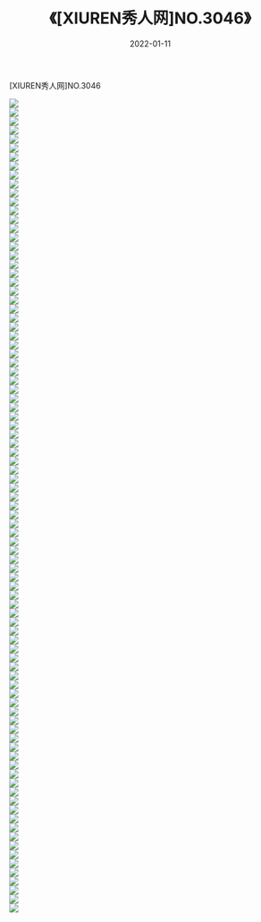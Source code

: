 ﻿---
layout: post
title:  《[XIUREN秀人网]NO.3046》
date:   2022-01-11
img: http://img.660000.xyz/Sharelink/秀人网/秀人网第04部分/[XIUREN秀人网]NO.3046/000.jpg
categories: [美女, 清纯, 唯美]
---

[XIUREN秀人网]NO.3046

 ![](http://img.660000.xyz/Sharelink/秀人网/秀人网第04部分/[XIUREN秀人网]NO.3046/001.jpg) <br>![](http://img.660000.xyz/Sharelink/秀人网/秀人网第04部分/[XIUREN秀人网]NO.3046/002.jpg) <br>![](http://img.660000.xyz/Sharelink/秀人网/秀人网第04部分/[XIUREN秀人网]NO.3046/003.jpg) <br>![](http://img.660000.xyz/Sharelink/秀人网/秀人网第04部分/[XIUREN秀人网]NO.3046/004.jpg) <br>![](http://img.660000.xyz/Sharelink/秀人网/秀人网第04部分/[XIUREN秀人网]NO.3046/005.jpg) <br>![](http://img.660000.xyz/Sharelink/秀人网/秀人网第04部分/[XIUREN秀人网]NO.3046/006.jpg) <br>![](http://img.660000.xyz/Sharelink/秀人网/秀人网第04部分/[XIUREN秀人网]NO.3046/007.jpg) <br>![](http://img.660000.xyz/Sharelink/秀人网/秀人网第04部分/[XIUREN秀人网]NO.3046/008.jpg) <br>![](http://img.660000.xyz/Sharelink/秀人网/秀人网第04部分/[XIUREN秀人网]NO.3046/009.jpg) <br>![](http://img.660000.xyz/Sharelink/秀人网/秀人网第04部分/[XIUREN秀人网]NO.3046/010.jpg) <br>![](http://img.660000.xyz/Sharelink/秀人网/秀人网第04部分/[XIUREN秀人网]NO.3046/011.jpg) <br>![](http://img.660000.xyz/Sharelink/秀人网/秀人网第04部分/[XIUREN秀人网]NO.3046/012.jpg) <br>![](http://img.660000.xyz/Sharelink/秀人网/秀人网第04部分/[XIUREN秀人网]NO.3046/013.jpg) <br>![](http://img.660000.xyz/Sharelink/秀人网/秀人网第04部分/[XIUREN秀人网]NO.3046/014.jpg) <br>![](http://img.660000.xyz/Sharelink/秀人网/秀人网第04部分/[XIUREN秀人网]NO.3046/015.jpg) <br>![](http://img.660000.xyz/Sharelink/秀人网/秀人网第04部分/[XIUREN秀人网]NO.3046/016.jpg) <br>![](http://img.660000.xyz/Sharelink/秀人网/秀人网第04部分/[XIUREN秀人网]NO.3046/017.jpg) <br>![](http://img.660000.xyz/Sharelink/秀人网/秀人网第04部分/[XIUREN秀人网]NO.3046/018.jpg) <br>![](http://img.660000.xyz/Sharelink/秀人网/秀人网第04部分/[XIUREN秀人网]NO.3046/019.jpg) <br>![](http://img.660000.xyz/Sharelink/秀人网/秀人网第04部分/[XIUREN秀人网]NO.3046/020.jpg) <br>![](http://img.660000.xyz/Sharelink/秀人网/秀人网第04部分/[XIUREN秀人网]NO.3046/021.jpg) <br>![](http://img.660000.xyz/Sharelink/秀人网/秀人网第04部分/[XIUREN秀人网]NO.3046/022.jpg) <br>![](http://img.660000.xyz/Sharelink/秀人网/秀人网第04部分/[XIUREN秀人网]NO.3046/023.jpg) <br>![](http://img.660000.xyz/Sharelink/秀人网/秀人网第04部分/[XIUREN秀人网]NO.3046/024.jpg) <br>![](http://img.660000.xyz/Sharelink/秀人网/秀人网第04部分/[XIUREN秀人网]NO.3046/025.jpg) <br>![](http://img.660000.xyz/Sharelink/秀人网/秀人网第04部分/[XIUREN秀人网]NO.3046/026.jpg) <br>![](http://img.660000.xyz/Sharelink/秀人网/秀人网第04部分/[XIUREN秀人网]NO.3046/027.jpg) <br>![](http://img.660000.xyz/Sharelink/秀人网/秀人网第04部分/[XIUREN秀人网]NO.3046/028.jpg) <br>![](http://img.660000.xyz/Sharelink/秀人网/秀人网第04部分/[XIUREN秀人网]NO.3046/029.jpg) <br>![](http://img.660000.xyz/Sharelink/秀人网/秀人网第04部分/[XIUREN秀人网]NO.3046/030.jpg) <br>![](http://img.660000.xyz/Sharelink/秀人网/秀人网第04部分/[XIUREN秀人网]NO.3046/031.jpg) <br>![](http://img.660000.xyz/Sharelink/秀人网/秀人网第04部分/[XIUREN秀人网]NO.3046/032.jpg) <br>![](http://img.660000.xyz/Sharelink/秀人网/秀人网第04部分/[XIUREN秀人网]NO.3046/033.jpg) <br>![](http://img.660000.xyz/Sharelink/秀人网/秀人网第04部分/[XIUREN秀人网]NO.3046/034.jpg) <br>![](http://img.660000.xyz/Sharelink/秀人网/秀人网第04部分/[XIUREN秀人网]NO.3046/035.jpg) <br>![](http://img.660000.xyz/Sharelink/秀人网/秀人网第04部分/[XIUREN秀人网]NO.3046/036.jpg) <br>![](http://img.660000.xyz/Sharelink/秀人网/秀人网第04部分/[XIUREN秀人网]NO.3046/037.jpg) <br>![](http://img.660000.xyz/Sharelink/秀人网/秀人网第04部分/[XIUREN秀人网]NO.3046/038.jpg) <br>![](http://img.660000.xyz/Sharelink/秀人网/秀人网第04部分/[XIUREN秀人网]NO.3046/039.jpg) <br>![](http://img.660000.xyz/Sharelink/秀人网/秀人网第04部分/[XIUREN秀人网]NO.3046/040.jpg) <br>![](http://img.660000.xyz/Sharelink/秀人网/秀人网第04部分/[XIUREN秀人网]NO.3046/041.jpg) <br>![](http://img.660000.xyz/Sharelink/秀人网/秀人网第04部分/[XIUREN秀人网]NO.3046/042.jpg) <br>![](http://img.660000.xyz/Sharelink/秀人网/秀人网第04部分/[XIUREN秀人网]NO.3046/043.jpg) <br>![](http://img.660000.xyz/Sharelink/秀人网/秀人网第04部分/[XIUREN秀人网]NO.3046/044.jpg) <br>![](http://img.660000.xyz/Sharelink/秀人网/秀人网第04部分/[XIUREN秀人网]NO.3046/045.jpg) <br>![](http://img.660000.xyz/Sharelink/秀人网/秀人网第04部分/[XIUREN秀人网]NO.3046/046.jpg) <br>![](http://img.660000.xyz/Sharelink/秀人网/秀人网第04部分/[XIUREN秀人网]NO.3046/047.jpg) <br>![](http://img.660000.xyz/Sharelink/秀人网/秀人网第04部分/[XIUREN秀人网]NO.3046/048.jpg) <br>![](http://img.660000.xyz/Sharelink/秀人网/秀人网第04部分/[XIUREN秀人网]NO.3046/049.jpg) <br>![](http://img.660000.xyz/Sharelink/秀人网/秀人网第04部分/[XIUREN秀人网]NO.3046/050.jpg) <br>![](http://img.660000.xyz/Sharelink/秀人网/秀人网第04部分/[XIUREN秀人网]NO.3046/051.jpg) <br>![](http://img.660000.xyz/Sharelink/秀人网/秀人网第04部分/[XIUREN秀人网]NO.3046/052.jpg) <br>![](http://img.660000.xyz/Sharelink/秀人网/秀人网第04部分/[XIUREN秀人网]NO.3046/053.jpg) <br>![](http://img.660000.xyz/Sharelink/秀人网/秀人网第04部分/[XIUREN秀人网]NO.3046/054.jpg) <br>![](http://img.660000.xyz/Sharelink/秀人网/秀人网第04部分/[XIUREN秀人网]NO.3046/055.jpg) <br>![](http://img.660000.xyz/Sharelink/秀人网/秀人网第04部分/[XIUREN秀人网]NO.3046/056.jpg) <br>![](http://img.660000.xyz/Sharelink/秀人网/秀人网第04部分/[XIUREN秀人网]NO.3046/057.jpg) <br>![](http://img.660000.xyz/Sharelink/秀人网/秀人网第04部分/[XIUREN秀人网]NO.3046/058.jpg) <br>![](http://img.660000.xyz/Sharelink/秀人网/秀人网第04部分/[XIUREN秀人网]NO.3046/059.jpg) <br>![](http://img.660000.xyz/Sharelink/秀人网/秀人网第04部分/[XIUREN秀人网]NO.3046/060.jpg) <br>![](http://img.660000.xyz/Sharelink/秀人网/秀人网第04部分/[XIUREN秀人网]NO.3046/061.jpg) <br>![](http://img.660000.xyz/Sharelink/秀人网/秀人网第04部分/[XIUREN秀人网]NO.3046/062.jpg) <br>![](http://img.660000.xyz/Sharelink/秀人网/秀人网第04部分/[XIUREN秀人网]NO.3046/063.jpg) <br>![](http://img.660000.xyz/Sharelink/秀人网/秀人网第04部分/[XIUREN秀人网]NO.3046/064.jpg) <br>![](http://img.660000.xyz/Sharelink/秀人网/秀人网第04部分/[XIUREN秀人网]NO.3046/065.jpg) <br>![](http://img.660000.xyz/Sharelink/秀人网/秀人网第04部分/[XIUREN秀人网]NO.3046/066.jpg) <br>![](http://img.660000.xyz/Sharelink/秀人网/秀人网第04部分/[XIUREN秀人网]NO.3046/067.jpg) <br>![](http://img.660000.xyz/Sharelink/秀人网/秀人网第04部分/[XIUREN秀人网]NO.3046/068.jpg) <br>![](http://img.660000.xyz/Sharelink/秀人网/秀人网第04部分/[XIUREN秀人网]NO.3046/069.jpg) <br>![](http://img.660000.xyz/Sharelink/秀人网/秀人网第04部分/[XIUREN秀人网]NO.3046/070.jpg) <br>![](http://img.660000.xyz/Sharelink/秀人网/秀人网第04部分/[XIUREN秀人网]NO.3046/071.jpg) <br>![](http://img.660000.xyz/Sharelink/秀人网/秀人网第04部分/[XIUREN秀人网]NO.3046/072.jpg) <br>![](http://img.660000.xyz/Sharelink/秀人网/秀人网第04部分/[XIUREN秀人网]NO.3046/073.jpg) <br>![](http://img.660000.xyz/Sharelink/秀人网/秀人网第04部分/[XIUREN秀人网]NO.3046/074.jpg) <br>![](http://img.660000.xyz/Sharelink/秀人网/秀人网第04部分/[XIUREN秀人网]NO.3046/075.jpg) <br>![](http://img.660000.xyz/Sharelink/秀人网/秀人网第04部分/[XIUREN秀人网]NO.3046/076.jpg) <br>![](http://img.660000.xyz/Sharelink/秀人网/秀人网第04部分/[XIUREN秀人网]NO.3046/077.jpg) <br>![](http://img.660000.xyz/Sharelink/秀人网/秀人网第04部分/[XIUREN秀人网]NO.3046/078.jpg) <br>![](http://img.660000.xyz/Sharelink/秀人网/秀人网第04部分/[XIUREN秀人网]NO.3046/079.jpg) <br>![](http://img.660000.xyz/Sharelink/秀人网/秀人网第04部分/[XIUREN秀人网]NO.3046/080.jpg) <br>![](http://img.660000.xyz/Sharelink/秀人网/秀人网第04部分/[XIUREN秀人网]NO.3046/081.jpg) <br>![](http://img.660000.xyz/Sharelink/秀人网/秀人网第04部分/[XIUREN秀人网]NO.3046/082.jpg) <br>![](http://img.660000.xyz/Sharelink/秀人网/秀人网第04部分/[XIUREN秀人网]NO.3046/083.jpg) <br>![](http://img.660000.xyz/Sharelink/秀人网/秀人网第04部分/[XIUREN秀人网]NO.3046/084.jpg) <br>![](http://img.660000.xyz/Sharelink/秀人网/秀人网第04部分/[XIUREN秀人网]NO.3046/085.jpg) <br>![](http://img.660000.xyz/Sharelink/秀人网/秀人网第04部分/[XIUREN秀人网]NO.3046/086.jpg) <br>![](http://img.660000.xyz/Sharelink/秀人网/秀人网第04部分/[XIUREN秀人网]NO.3046/087.jpg) <br>![](http://img.660000.xyz/Sharelink/秀人网/秀人网第04部分/[XIUREN秀人网]NO.3046/088.jpg) <br>![](http://img.660000.xyz/Sharelink/秀人网/秀人网第04部分/[XIUREN秀人网]NO.3046/089.jpg) <br>![](http://img.660000.xyz/Sharelink/秀人网/秀人网第04部分/[XIUREN秀人网]NO.3046/090.jpg) <br>![](http://img.660000.xyz/Sharelink/秀人网/秀人网第04部分/[XIUREN秀人网]NO.3046/091.jpg) <br>